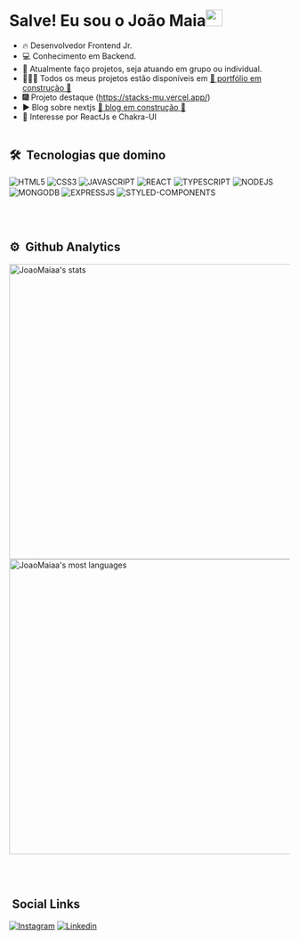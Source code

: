 <h1>Salve! Eu sou o João Maia<img src="https://raw.githubusercontent.com/kaueMarques/kaueMarques/master/hi.gif" width="30px" height="30px"></h1>

- 🔥 Desenvolvedor Frontend Jr.
- 💻 Conhecimento em Backend.
- 🚀 Atualmente faço projetos, seja atuando em grupo ou individual.
- 👨🏻‍💻 Todos os meus projetos estão disponíveis em [ 🚨 portfólio em construção 🚨 ]()
- 🎆 Projeto destaque (https://stacks-mu.vercel.app/)
- ▶️ Blog sobre nextjs [ 🚨 blog em construção 🚨 ]()
- 🔨 Interesse por ReactJs e Chakra-UI
<br><br>

## 🛠 &nbsp;Tecnologias que domino

<p align="left">
<img align="center" alt="HTML5" src="https://img.shields.io/badge/HTML5-E34F26?style=for-the-badge&logo=html5&logoColor=white">
<img align="center" alt="CSS3" src="https://img.shields.io/badge/CSS3-1572B6?style=for-the-badge&logo=css3&logoColor=white">
<img align="center" alt="JAVASCRIPT" src="https://img.shields.io/badge/JavaScript-F7DF1E?style=for-the-badge&logo=javascript&logoColor=black">
<img align="center" alt="REACT" src="https://img.shields.io/badge/React-20232A?style=for-the-badge&logo=react&logoColor=61DAFB">
<img align="center" alt="TYPESCRIPT" src="https://img.shields.io/badge/TypeScript-007ACC?style=for-the-badge&logo=typescript&logoColor=white">
<img align="center" alt="NODEJS" src="https://img.shields.io/badge/Node.js-43853D?style=for-the-badge&logo=node.js&logoColor=white">
<img align="center" alt="MONGODB" src="https://img.shields.io/badge/MongoDB-4EA94B?style=for-the-badge&logo=mongodb&logoColor=white">
<img align="center" alt="EXPRESSJS" src="https://img.shields.io/badge/Express.js-404D59?style=for-the-badge">
<img align="center" alt="STYLED-COMPONENTS" src="https://img.shields.io/badge/styled--components-DB7093?style=for-the-badge&logo=styled-components&logoColor=white">
</p>
<br><br>

## ⚙️ &nbsp;Github Analytics

<p align="left">
<img width="530em" src="https://github-readme-stats.vercel.app/api?username=JoaoMaiaa&show_icons=true&theme=radical" alt="JoaoMaiaa's stats">

<img width="530em" src="https://github-readme-stats.vercel.app/api/top-langs/?username=JoaoMaiaa&layout=compact&theme=radical" alt="JoaoMaiaa's most languages">
  
</p>
<br><br>

## &nbsp;Social Links

<p align="left">

[![Instagram](https://img.shields.io/badge/Instagram-E4405F?style=for-the-badge&logo=instagram&logoColor=white)](https://instagram.com/eumaiajoao)
[![Linkedin](https://img.shields.io/badge/LinkedIn-0077B5?style=for-the-badge&logo=linkedin&logoColor=white)](https://instagram.com/eumaiajoao)

</p>
<br><br>
